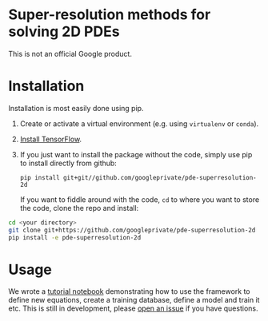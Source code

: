 # Super-resolution methods for solving 2D PDEs

This is not an official Google product.

# Installation
Installation is most easily done using pip.
1. Create or activate a virtual environment (e.g. using `virtualenv` or `conda`).
1. [Install TensorFlow](https://www.tensorflow.org/install/pip).
1. If you just want to install the package without the code,
   simply use pip to install directly from github:
   
   `pip install git+git//github.com/googleprivate/pde-superresolution-2d`
     
    If you want to fiddle around with the code, `cd` to where you want to store the code, 
    clone the repo and install: 
```bash
cd <your directory>
git clone git+https://github.com/googleprivate/pde-superresolution-2d
pip install -e pde-superresolution-2d
```

# Usage
We wrote a [tutorial notebook](Tutorial.ipynb) demonstrating how to use the framework to define new equations, create a training database, define a model and train it etc. This is still in development, please [open an issue](https://github.com/google-research/data-driven-pdes/issues) if you have questions. 